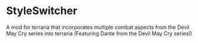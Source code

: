 # StyleSwitcher
A mod for terraria that incorporates multiple combat aspects from the Devil May Cry series into terraria (Featuring Dante from the Devil May Cry series!)
